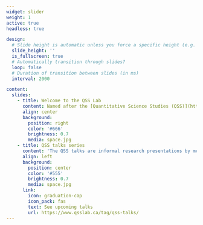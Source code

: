 ```yaml
---
widget: slider
weight: 1
active: true
headless: true

design:
  # Slide height is automatic unless you force a specific height (e.g. '400px')
  slide_height: ''
  is_fullscreen: true
  # Automatically transition through slides?
  loop: false
  # Duration of transition between slides (in ms)
  interval: 2000

content:
  slides:
    - title: Welcome to the QSS Lab
      content: Named after the [Quantitative Science Studies (QSS)](https://www.mitpressjournals.org/qss) journal, the official **open access** journal of the [International Society for Scientometrics and Informetrics (ISSI)](http://www.issi-society.org/), the lab aims to advance knowledge on the production, dissemination and use of research.  
      align: center
      background:
        position: right
        color: '#666'
        brightness: 0.7
        media: space.jpg
    - title: QSS talks series 
      content: 'The QSS talks are informal research presentations by members of the labs and guests.'
      align: left
      background:
        position: center
        color: '#555'
        brightness: 0.7
        media: space.jpg
      link:
        icon: graduation-cap
        icon_pack: fas
        text: See upcoming talks
        url: https://www.qsslab.ca/tag/qss-talks/
---
```

